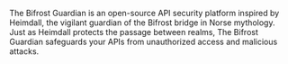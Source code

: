 The Bifrost Guardian is an open-source API security platform inspired by Heimdall, the vigilant guardian of the Bifrost bridge in Norse mythology. Just as Heimdall protects the passage between realms, The Bifrost Guardian safeguards your APIs from unauthorized access and malicious attacks.
